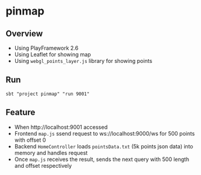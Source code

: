 # pinmap

## Overview
 - Using PlayFramework 2.6
 - Using Leaflet for showing map
 - Using `webgl_points_layer.js` library for showing points

## Run
```
sbt "project pinmap" "run 9001"
```

## Feature
 - When http://localhost:9001 accessed
 - Frontend `map.js` ssend request to ws://localhost:9000/ws for 500 points with offset 0
 - Backend `HomeController` loads `pointsData.txt` (5k points json data) into memory and handles request
 - Once `map.js` receives the result, sends the next query with 500 length and offset respectively
